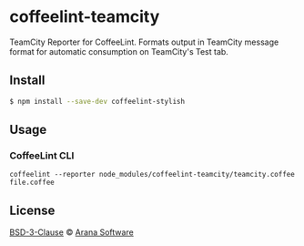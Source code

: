 # coffeelint-teamcity

TeamCity Reporter for CoffeeLint. Formats output in TeamCity message
format for automatic consumption on TeamCity's Test tab.

## Install

```sh
$ npm install --save-dev coffeelint-stylish
```
## Usage

### CoffeeLint CLI

```
coffeelint --reporter node_modules/coffeelint-teamcity/teamcity.coffee file.coffee
```

## License

[BSD-3-Clause](https://raw.githubusercontent.com/aranasoft/coffeelint-teamcity/master/LICENSE) © [Arana Software](http://www.aranasoft.com)
